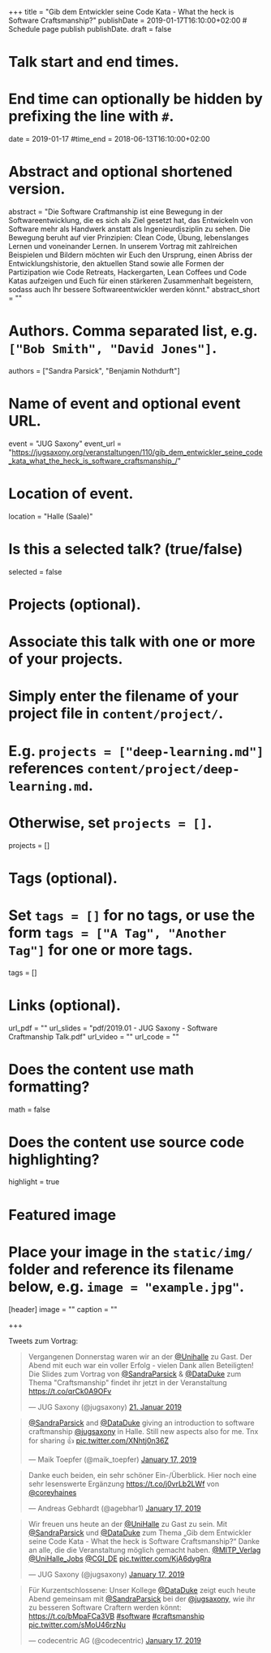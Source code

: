 +++
title = "Gib dem Entwickler seine Code Kata - What the heck is Software Craftsmanship?"
publishDate = 2019-01-17T16:10:00+02:00  # Schedule page publish publishDate.
draft = false

# Talk start and end times.
#   End time can optionally be hidden by prefixing the line with `#`.
date = 2019-01-17
#time_end = 2018-06-13T16:10:00+02:00

# Abstract and optional shortened version.
abstract = "Die Software Craftmanship ist eine Bewegung in der Softwareentwicklung, die es sich als Ziel gesetzt hat, das Entwickeln von Software mehr als Handwerk anstatt als Ingenieurdisziplin zu sehen. Die Bewegung beruht auf vier Prinzipien: Clean Code, Übung, lebenslanges Lernen und voneinander Lernen. In unserem Vortrag mit zahlreichen Beispielen und Bildern möchten wir Euch den Ursprung, einen Abriss der Entwicklungshistorie, den aktuellen Stand sowie alle Formen der Partizipation wie Code Retreats, Hackergarten, Lean Coffees und Code Katas aufzeigen und Euch für einen stärkeren Zusammenhalt begeistern, sodass auch Ihr bessere Softwareentwickler werden könnt."
abstract_short = ""

# Authors. Comma separated list, e.g. `["Bob Smith", "David Jones"]`.
authors = ["Sandra Parsick", "Benjamin Nothdurft"]

# Name of event and optional event URL.
event = "JUG Saxony"
event_url = "https://jugsaxony.org/veranstaltungen/110/gib_dem_entwickler_seine_code_kata_what_the_heck_is_software_craftsmanship_/"

# Location of event.
location = "Halle (Saale)"

# Is this a selected talk? (true/false)
selected = false

# Projects (optional).
#   Associate this talk with one or more of your projects.
#   Simply enter the filename of your project file in `content/project/`.
#   E.g. `projects = ["deep-learning.md"]` references `content/project/deep-learning.md`.
#   Otherwise, set `projects = []`.
projects = []

# Tags (optional).
#   Set `tags = []` for no tags, or use the form `tags = ["A Tag", "Another Tag"]` for one or more tags.
tags = []

# Links (optional).
url_pdf = ""
url_slides = "pdf/2019.01 - JUG Saxony - Software Craftmanship Talk.pdf"
url_video = ""
url_code = ""

# Does the content use math formatting?
math = false

# Does the content use source code highlighting?
highlight = true

# Featured image
# Place your image in the `static/img/` folder and reference its filename below, e.g. `image = "example.jpg"`.
[header]
image = ""
caption = ""

+++

Tweets zum Vortrag:

<blockquote class="twitter-tweet" data-lang="de"><p lang="de" dir="ltr">Vergangenen Donnerstag waren wir an der <a href="https://twitter.com/UniHalle?ref_src=twsrc%5Etfw">@Unihalle</a> zu Gast. Der Abend mit euch war ein voller Erfolg - vielen Dank allen Beteiligten! Die Slides zum Vortrag von <a href="https://twitter.com/SandraParsick?ref_src=twsrc%5Etfw">@SandraParsick</a> &amp; <a href="https://twitter.com/DataDuke?ref_src=twsrc%5Etfw">@DataDuke</a> zum Thema &quot;Craftsmanship&quot; findet ihr jetzt in der Veranstaltung <a href="https://t.co/qrCk0A9OFv">https://t.co/qrCk0A9OFv</a></p>&mdash; JUG Saxony (@jugsaxony) <a href="https://twitter.com/jugsaxony/status/1087325875761233920?ref_src=twsrc%5Etfw">21. Januar 2019</a></blockquote>
<script async src="https://platform.twitter.com/widgets.js" charset="utf-8"></script>


<blockquote class="twitter-tweet" data-partner="tweetdeck"><p lang="en" dir="ltr"><a href="https://twitter.com/SandraParsick?ref_src=twsrc%5Etfw">@SandraParsick</a> and <a href="https://twitter.com/DataDuke?ref_src=twsrc%5Etfw">@DataDuke</a> giving an introduction to software craftmanship <a href="https://twitter.com/jugsaxony?ref_src=twsrc%5Etfw">@jugsaxony</a> in Halle. Still new aspects also for me. Tnx for sharing 👍 <a href="https://t.co/XNhtj0n36Z">pic.twitter.com/XNhtj0n36Z</a></p>&mdash; Maik Toepfer (@maik_toepfer) <a href="https://twitter.com/maik_toepfer/status/1085978433144918017?ref_src=twsrc%5Etfw">January 17, 2019</a></blockquote>
<script async src="https://platform.twitter.com/widgets.js" charset="utf-8"></script>


<blockquote class="twitter-tweet" data-partner="tweetdeck"><p lang="de" dir="ltr">Danke euch beiden, ein sehr schöner Ein-/Überblick. Hier noch eine sehr lesenswerte Ergänzung <a href="https://t.co/j0vrLb2LWf">https://t.co/j0vrLb2LWf</a> von <a href="https://twitter.com/coreyhaines?ref_src=twsrc%5Etfw">@coreyhaines</a></p>&mdash; Andreas Gebhardt (@agebhar1) <a href="https://twitter.com/agebhar1/status/1086016392254685186?ref_src=twsrc%5Etfw">January 17, 2019</a></blockquote>
<script async src="https://platform.twitter.com/widgets.js" charset="utf-8"></script>

<blockquote class="twitter-tweet" data-partner="tweetdeck"><p lang="de" dir="ltr">Wir freuen uns heute an der  <a href="https://twitter.com/UniHalle?ref_src=twsrc%5Etfw">@UniHalle</a> zu Gast zu sein. Mit <a href="https://twitter.com/SandraParsick?ref_src=twsrc%5Etfw">@SandraParsick</a> und <a href="https://twitter.com/DataDuke?ref_src=twsrc%5Etfw">@DataDuke</a> zum Thema „Gib dem Entwickler seine Code Kata - What the heck is Software Craftsmanship?“ Danke an alle, die die Veranstaltung möglich gemacht haben. <a href="https://twitter.com/MITP_Verlag?ref_src=twsrc%5Etfw">@MITP_Verlag</a> <a href="https://twitter.com/UniHalle_Jobs?ref_src=twsrc%5Etfw">@UniHalle_Jobs</a> <a href="https://twitter.com/CGI_DE?ref_src=twsrc%5Etfw">@CGI_DE</a> <a href="https://t.co/KjA6dygRra">pic.twitter.com/KjA6dygRra</a></p>&mdash; JUG Saxony (@jugsaxony) <a href="https://twitter.com/jugsaxony/status/1085967415240986625?ref_src=twsrc%5Etfw">January 17, 2019</a></blockquote>
<script async src="https://platform.twitter.com/widgets.js" charset="utf-8"></script>

<blockquote class="twitter-tweet" data-partner="tweetdeck"><p lang="de" dir="ltr">Für Kurzentschlossene: Unser Kollege <a href="https://twitter.com/DataDuke?ref_src=twsrc%5Etfw">@DataDuke</a> zeigt euch heute Abend gemeinsam mit <a href="https://twitter.com/SandraParsick?ref_src=twsrc%5Etfw">@SandraParsick</a> bei der <a href="https://twitter.com/jugsaxony?ref_src=twsrc%5Etfw">@jugsaxony</a>, wie ihr zu besseren Software Craftern werden könnt: <a href="https://t.co/bMpaFCa3VB">https://t.co/bMpaFCa3VB</a> <a href="https://twitter.com/hashtag/software?src=hash&amp;ref_src=twsrc%5Etfw">#software</a> <a href="https://twitter.com/hashtag/craftsmanship?src=hash&amp;ref_src=twsrc%5Etfw">#craftsmanship</a> <a href="https://t.co/sMoU46rzNu">pic.twitter.com/sMoU46rzNu</a></p>&mdash; codecentric AG (@codecentric) <a href="https://twitter.com/codecentric/status/1085926041485422592?ref_src=twsrc%5Etfw">January 17, 2019</a></blockquote>
<script async src="https://platform.twitter.com/widgets.js" charset="utf-8"></script>
